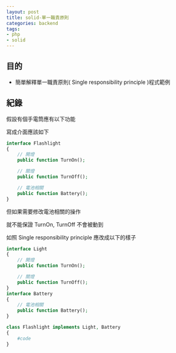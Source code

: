 ```yaml
---
layout: post
title: solid-單一職責原則
categories: backend
tags:
- php
- solid
---
```

## 目的 ##

 - 簡單解釋單一職責原則( Single responsibility principle )程式範例
 <!-- more -->
 
## 紀錄 ##



假設有個手電筒應有以下功能

寫成介面應該如下
````php
interface Flashlight
{
    // 開燈
    public function TurnOn();

    // 關燈
    public function TurnOff();

    // 電池相關
    public function Battery();
}
````

但如果需要修改電池相關的操作

就不能保證 TurnOn, TurnOff 不會被動到

如照 Single responsibility principle 應改成以下的樣子

````php
interface Light
{
    // 開燈
    public function TurnOn();

    // 關燈
    public function TurnOff();
}
interface Battery
{
    // 電池相關
    public function Battery();
}
````

````php
class Flashlight implements Light, Battery
{
    #code
}
````